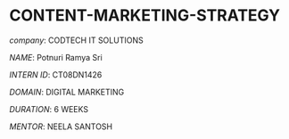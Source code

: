 # CONTENT-MARKETING-STRATEGY
*company*: CODTECH IT SOLUTIONS

*NAME*: Potnuri Ramya Sri 

*INTERN ID*: CT08DN1426

*DOMAIN*: DIGITAL MARKETING 

*DURATION*: 6 WEEKS 

*MENTOR*: NEELA SANTOSH

